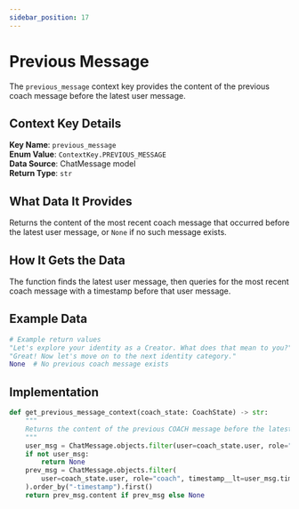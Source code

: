 ```yaml
---
sidebar_position: 17
---
```


# Previous Message

The `previous_message` context key provides the content of the previous coach message before the latest user message.

## Context Key Details

**Key Name**: `previous_message`  
**Enum Value**: `ContextKey.PREVIOUS_MESSAGE`  
**Data Source**: ChatMessage model  
**Return Type**: `str`

## What Data It Provides

Returns the content of the most recent coach message that occurred before the latest user message, or `None` if no such message exists.

## How It Gets the Data

The function finds the latest user message, then queries for the most recent coach message with a timestamp before that user message.

## Example Data

```python
# Example return values
"Let's explore your identity as a Creator. What does that mean to you?"  # Previous coach message
"Great! Now let's move on to the next identity category."              # Previous coach message
None  # No previous coach message exists
```

## Implementation

```python
def get_previous_message_context(coach_state: CoachState) -> str:
    """
    Returns the content of the previous COACH message before the latest USER message for the user.
    """
    user_msg = ChatMessage.objects.filter(user=coach_state.user, role="user").order_by("-timestamp").first()
    if not user_msg:
        return None
    prev_msg = ChatMessage.objects.filter(
        user=coach_state.user, role="coach", timestamp__lt=user_msg.timestamp
    ).order_by("-timestamp").first()
    return prev_msg.content if prev_msg else None
```
